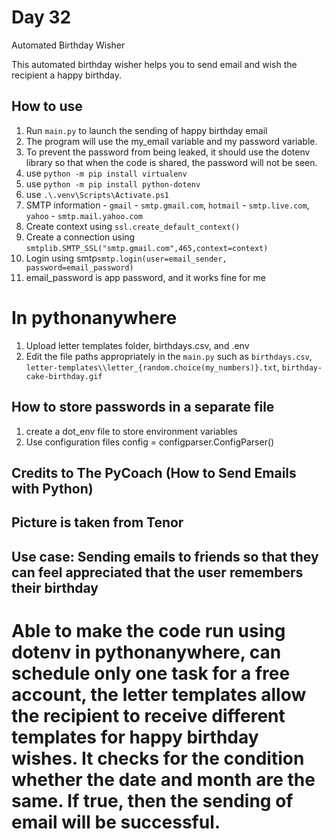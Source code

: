 # Day 32

Automated Birthday Wisher

This automated birthday wisher helps you to send email and wish the recipient a happy birthday. 

## How to use

1. Run `main.py` to launch the sending of happy birthday email
2. The program will use the my_email variable and my password variable. 
3. To prevent the password from being leaked, it should use the dotenv library so that when the code is shared, the password will not be seen. 
4. use `python -m pip install virtualenv`
5. use `python -m pip install python-dotenv`
6. use `.\.venv\Scripts\Activate.ps1`
7. SMTP information - `gmail` - `smtp.gmail.com`, `hotmail` - `smtp.live.com`, `yahoo` - `smtp.mail.yahoo.com`
8. Create context using `ssl.create_default_context()`
9. Create a connection using `smtplib.SMTP_SSL("smtp.gmail.com",465,context=context)`
10. Login using smtp`smtp.login(user=email_sender, password=email_password)`
11. email_password is app password, and it works fine for me

# In pythonanywhere
1. Upload letter templates folder, birthdays.csv, and .env 
2. Edit the file paths appropriately in the `main.py` such as `birthdays.csv`, `letter-templates\\letter_{random.choice(my_numbers)}.txt`, `birthday-cake-birthday.gif`


## How to store passwords in a separate file

1. create a dot_env file to store environment variables 
2. Use configuration files
   config = configparser.ConfigParser() 


## Credits to The PyCoach (How to Send Emails with Python)
## Picture is taken from Tenor


## Use case: Sending emails to friends so that they can feel appreciated that the user remembers their birthday 

# Able to make the code run using dotenv in pythonanywhere, can schedule only one task for a free account, the letter templates allow the recipient to receive different templates for happy birthday wishes. It checks for the condition whether the date and month are the same. If true, then the sending of email will be successful.


